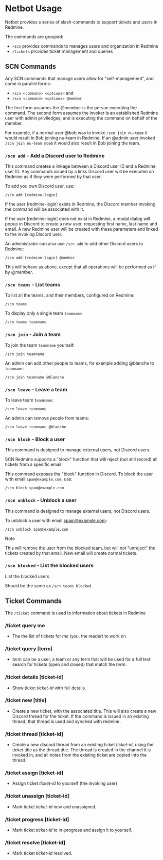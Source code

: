 # Netbot Usage

Netbot provides a series of slash-commands to support tickets and users in Redmine.

The commands are grouped:
* `/scn` provides commands to manages users and organization in Redmine
* `/tickets` provides ticket management and queries


## SCN Commands

Any SCN commands that manage users allow for "self-management", and come in parallel forms:
* `/scn <command> <options>` and
* `/scn <command> <options> @member`

The first form assumes the @member is the person executing the command. The second form assumes the invoker is an established Redmine user with admin priviledges, and is executing the command on behalf of the member.

For example, if a normal user @bob was to invoke `/scn join nu-team` it would result in Bob joining nu-team in Redmine. If an @admin user invoked `/scn join nu-team @bob` it would also result in Bob joining the team.

### `/scn add` - Add a Discord user to Redmine

This command creates a linkage between a Discord user ID and a Redmine user ID. Any commands issued by a links Discord user will be executed on Redmine as if they were performed by that user.

To add you own Discord user, use:
```
/scn add [redmine-login]
```

If the user [redmine-login] exists in Redmine, the Discord member invoking the command will be associated with it.

If the user [redmine-login] does not exist in Redmine, a modal dialog will popup in Discord to create a new user, requesting first name, last name and email. A new Redmine user will be created with these parameters and linked to the invoking Discord user.

An administrator can also use `/scn add` to add other Discord users to Redmine:
```
/scn add [redmine-login] @member
```

This will behave as above, except that all operations will be performed as if by @member.

### `/scn teams` - List teams

To list all the teams, and their members, configured on Redmine:
```
/scn teams
```

To display only a single team `teamname`
```
/scn teams teamname
```

### `/scn join` - Join a team

To join the team `teamname` yourself:
```
/scn join teamname
```

An admin can add other people to teams, for example adding @blanche to `teamname`:
```
/scn join teamname @blanche
```

### `/scn leave` - Leave a team

To leave team `teamname`:
```
/scn leave teamname
```

An admin can remove people from teams:
```
/scn leave teamname @blanche
```

### `/scn block` - Block a user

This command is designed to manage external users, not Discord users.

SCN Redmine supports a "block" function that will reject (but still record) all tickets from a specific email.

This command exposes the "block" function in Discord. To block the user with email `spam@example.com`, use:
```
/scn block spam@example.com
```

### `/scn unblock` - Unblock a user

This command is designed to manage external users, not Discord users.

To unblock a user with email spam@example.com:
```
/scn unblock spam@example.com
```

> [!NOTE]
> This will remove the user from the blocked team, but will not "unreject" the tickets created by that email. New email will create normal tickets.

### `/scn blocked` - List the blocked users

List the blocked users.

Should be the same as `/scn teams blocked`.


## Ticket Commands

The `/ticket` command is used to information about tickets in Redmine

### /ticket query me
- The the list of tickets for *me* (you, the reader) to work on

### /ticket query [term]
- *term* can be a user, a team or any term that will be used for a full text search for tickets (open and closed) that match the *term*.

### /ticket details [ticket-id]
- Show ticket *ticket-id* with full details.

### /ticket new [title]
- Create a new ticket, with the associated title. This will also create a new Discord thread for the ticket. If the command is issued in an existing thread, that thread is used and synched with redmine.

### /ticket thread [ticket-id]
- Create a new discord thread from an existing ticket *ticket-id*, using the ticket title as the thread title. The thread is created in the channel it is invoked in, and all notes from the existing ticket are copied into the thread.

### /ticket assign [ticket-id]
- Assign ticket *ticket-id* to yourself (the invoking user)

### /ticket unassign [ticket-id]
- Mark ticket *ticket-id* new and unassigned.

### /ticket progress [ticket-id]
-  Mark ticket *ticket-id* to in-progress and assign it to yourself.

### /ticket resolve [ticket-id]
- Mark ticket *ticket-id* resolved.
